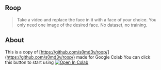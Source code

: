 ## Roop
> Take a video and replace the face in it with a face of your choice. You only need one image of the desired face. No dataset, no training.

## About
This is a copy of [https://github.com/s0md3v/roop/](https://github.com/s0md3v/roop/) made for Google Colab
You can click this button to start using
[![Open In Colab](https://colab.research.google.com/assets/colab-badge.svg)](https://colab.research.google.com/github/sirpps/roop/blob/main/One_click_deep_fake.ipynb)
